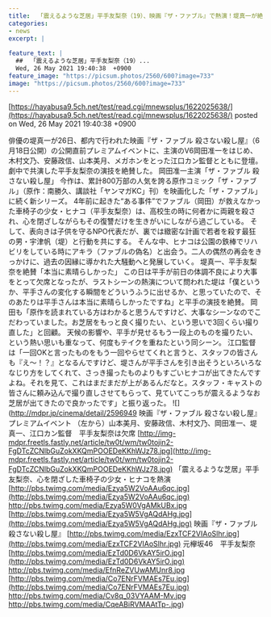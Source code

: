 ```yaml
---
title:  「震えるような芝居」平手友梨奈（19）、映画『ザ・ファブル』で熱演！堤真一が絶賛「本当に素晴らしかった」　監督も手応え  
categories:
- news
excerpt: |
  
feature_text: |
  ##  「震えるような芝居」平手友梨奈（19）...
  Wed, 26 May 2021 19:40:38  +0900
feature_image: "https://picsum.photos/2560/600?image=733"
image: "https://picsum.photos/2560/600?image=733"
---
```


[https://hayabusa9.5ch.net/test/read.cgi/mnewsplus/1622025638/](https://hayabusa9.5ch.net/test/read.cgi/mnewsplus/1622025638/)
posted on Wed, 26 May 2021 19:40:38  +0900

<!--more-->

俳優の堤真一が26日、都内で行われた映画『ザ・ファブル 殺さない殺し屋』（6月18日公開）の公開直前プレミアムイベントに、主演のV6岡田准一をはじめ、木村文乃、安藤政信、山本美月、メガホンをとった江口カン監督とともに登壇。 劇中で共演した平手友梨奈の演技を絶賛した。 岡田准一主演「ザ・ファブル 殺さない殺し屋」 今作は、累計800万部の人気を誇る原作コミック「ザ・ファブル」（原作：南勝久、講談社「ヤンマガKC」刊）を映画化した「ザ・ファブル」に続く新シリーズ。 4年前に起きた“ある事件”でファブル（岡田）が救えなかった車椅子の少女・ヒナコ（平手友梨奈）は、高校生の時に何者かに両親を殺され、心を閉ざしながらもその復讐だけを生きがいにしながら過ごしている。 そして、表向きは子供を守るNPO代表だが、裏では緻密な計画で若者を殺す最狂の男・宇津帆（堤）と行動を共にする。 そんな中、ヒナコは公園の鉄棒でリハビリをしている時にアキラ（ファブルの偽名）と出会う。二人の偶然の再会をきっかけに、過去の因縁に導かれた大騒動へと発展していく。 堤真一、平手友梨奈を絶賛「本当に素晴らしかった」 この日は平手が前日の体調不良により大事をとって欠席となったが、ラストシーンの熱演について問われた堤は「僕というか、平手さんの変化する瞬間をどういうふうに出せるか、と思っていたので、そのあたりは平手さんは本当に素晴らしかったですね」と平手の演技を絶賛。 岡田も「原作を読まれている方はわかると思うんですけど、大事なシーンなのでこだわっていました。お芝居をもっと良く撮りたい、という思いで3回くらい撮り直した」と回顧。 天候の影響や、平手が見せるもう一段上のものを撮りたい、という熱い思いも重なって、何度もテイクを重ねたという同シーン。 江口監督は「一回OKと言ったものをもう一回やらせてくれと言うと、スタッフの皆さんも『え〜！？』となるんですけど、堤さんが平手さんを引き出そうといろいろななじり方をしてくれて、さっき撮ったものよりもすごいヒナコが出てきたんですよね。それを見て、これはまだまだが上があるんだなと。スタッフ・キャストの皆さんに頼み込んで撮り直しさせてもらって、見ていてこっちが震えるようなお芝居が出てきたので良かったです」と振り返った。 ![](http://mdpr.jp/cinema/detail/2596949 映画『ザ・ファブル 殺さない殺し屋』プレミアムイベント （左から）山本美月、安藤政信、木村文乃、岡田准一、堤真一、江口カン監督　平手友梨奈は欠席 [http://img-mdpr.freetls.fastly.net/article/tw0t/wm/tw0tojin2-FgDTcZCNlbGuZokXKQmPOOEDeKKhWJz78.jpg](http://img-mdpr.freetls.fastly.net/article/tw0t/wm/tw0tojin2-FgDTcZCNlbGuZokXKQmPOOEDeKKhWJz78.jpg) 「震えるような芝居」平手友梨奈、心を閉ざした車椅子の少女・ヒナコを熱演 [http://pbs.twimg.com/media/Ezya5W2VoAAu6qc.jpg](http://pbs.twimg.com/media/Ezya5W2VoAAu6qc.jpg) http://pbs.twimg.com/media/Ezya5W0VgAMkUBx.jpg [http://pbs.twimg.com/media/Ezya5W5VgAQdAHg.jpg](http://pbs.twimg.com/media/Ezya5W5VgAQdAHg.jpg) 映画『ザ・ファブル 殺さない殺し屋』 [http://pbs.twimg.com/media/EzxTCF2VIAoSlhr.jpg](http://pbs.twimg.com/media/EzxTCF2VIAoSlhr.jpg) 元欅坂46　平手友梨奈 [http://pbs.twimg.com/media/EzTd0D6VkAY5irO.jpg](http://pbs.twimg.com/media/EzTd0D6VkAY5irO.jpg) http://pbs.twimg.com/media/EfnReZVUwAMUnr8.jpg [http://pbs.twimg.com/media/Co7ENrFVMAEs7Eu.jpg](http://pbs.twimg.com/media/Co7ENrFVMAEs7Eu.jpg) http://pbs.twimg.com/media/Cv8q_03VYAAM-Mv.jpg http://pbs.twimg.com/media/CqeABiRVMAAtTp-.jpg)

